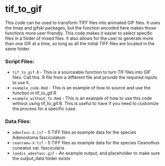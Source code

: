 # tif_to_gif

This code can be used to transform TIFF files into animated GIF files. It uses the tmap and gifski packages, but the function encoded here makes those functions more user friendly. This code makes it easier to select specific files in a folder of mixed files. It also allows for the user to generate more than one GIF at a time, so long as all the initial TIFF files are located in the same folder. 

### Script Files:

- `tif_to_gif.R` - This is a sourceable function to turn TIF files into GIF files. Call this .R file from a different file and provide the required inputs to use it. 
- `example_code.Rmd` - This is an example of how to source and use the function in tif_to_gif.R
- `example_without_fx.Rmd` - This is an example of how to use this code without using tif_to_gif.R. This is useful to have if you need to customize the process for a specific case. 

### Data Files:

- `adenfasc-X.tif` - 5 TIFF files as example data for the species Adenostoma fasciculatum
- `ceanramu-X.tif` - 5 TIFF files as example data for the species Ceanothus cuneatus var. fascicularis
- `landis_adenfasc.gif` - An example output, and placeholder to make sure the output_data folder exists